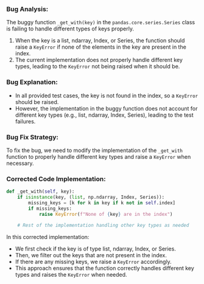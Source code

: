 ### Bug Analysis:
The buggy function `_get_with(key)` in the `pandas.core.series.Series` class is failing to handle different types of keys properly. 

1. When the key is a list, ndarray, Index, or Series, the function should raise a `KeyError` if none of the elements in the key are present in the index.
2. The current implementation does not properly handle different key types, leading to the `KeyError` not being raised when it should be.

### Bug Explanation:
- In all provided test cases, the key is not found in the index, so a `KeyError` should be raised.
- However, the implementation in the buggy function does not account for different key types (e.g., list, ndarray, Index, Series), leading to the test failures.

### Bug Fix Strategy:
To fix the bug, we need to modify the implementation of the `_get_with` function to properly handle different key types and raise a `KeyError` when necessary.

### Corrected Code Implementation:

```python
def _get_with(self, key):
    if isinstance(key, (list, np.ndarray, Index, Series)):
        missing_keys = [k for k in key if k not in self.index]
        if missing_keys:
            raise KeyError(f"None of {key} are in the index")
    
    # Rest of the implementation handling other key types as needed
```

In this corrected implementation:
- We first check if the key is of type list, ndarray, Index, or Series.
- Then, we filter out the keys that are not present in the index.
- If there are any missing keys, we raise a `KeyError` accordingly.
- This approach ensures that the function correctly handles different key types and raises the `KeyError` when needed.